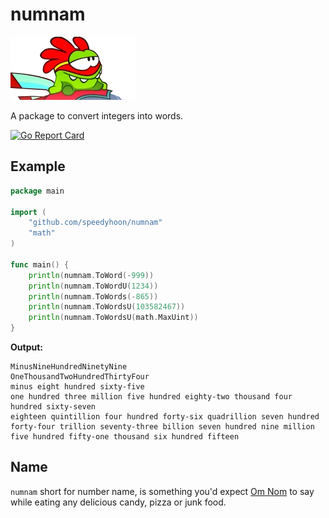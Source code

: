 # numnam
[![Om Nom in their superhero outfit sitting on a race car during cartoon episode Mechanic Rodeo at 3:13](/omnom.webp "Om Nom")](https://youtu.be/HrNzPNcoGiQ?t=188)

A package to convert integers into words.

[![Go Report Card](https://goreportcard.com/badge/github.com/speedyhoon/numnam)](https://goreportcard.com/report/github.com/speedyhoon/numnam)

## Example
```go
package main

import (
	"github.com/speedyhoon/numnam"
	"math"
)

func main() {
	println(numnam.ToWord(-999))
	println(numnam.ToWordU(1234))
	println(numnam.ToWords(-865))
	println(numnam.ToWordsU(103582467))
	println(numnam.ToWordsU(math.MaxUint))
}
```
**Output:**
```text
MinusNineHundredNinetyNine
OneThousandTwoHundredThirtyFour
minus eight hundred sixty-five
one hundred three million five hundred eighty-two thousand four hundred sixty-seven
eighteen quintillion four hundred forty-six quadrillion seven hundred forty-four trillion seventy-three billion seven hundred nine million five hundred fifty-one thousand six hundred fifteen
```

## Name
`numnam` short for number name, is something you'd expect [Om Nom](https://cuttherope.fandom.com/wiki/Om_Nom) to say while eating any delicious candy, pizza or junk food.
